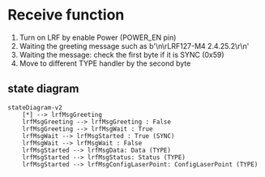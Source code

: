 # Receive function

1. Turn on LRF by enable Power (POWER_EN pin)
2. Waiting the greeting message such as b'\n\rLRF127-M4       2.4.25.2\r\n'
3. Waiting the message: check the first byte if it is SYNC (0x59)
4. Move to different TYPE handler by the second byte

## state diagram
```mermaid
stateDiagram-v2
    [*] --> lrfMsgGreeting
    lrfMsgGreeting --> lrfMsgGreeting : False
    lrfMsgGreeting --> lrfMsgWait : True
    lrfMsgWait --> lrfMsgStarted : True (SYNC)
    lrfMsgWait --> lrfMsgWait : False
    lrfMsgStarted --> lrfMsgData: Data (TYPE)
    lrfMsgStarted --> lrfMsgStatus: Status (TYPE)
    lrfMsgStarted --> lrfMsgConfigLaserPoint: ConfigLaserPoint (TYPE)

```
